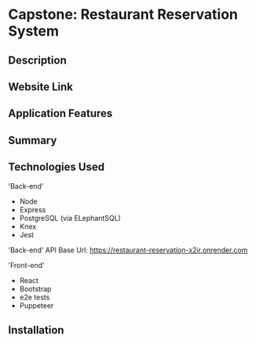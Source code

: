 # Capstone: Restaurant Reservation System

## Description


## Website Link

## Application Features

## Summary

## Technologies Used

'Back-end'

- Node
- Express
- PostgreSQL (via ELephantSQL)
- Knex
- Jest

'Back-end' 
API Base Url: https://restaurant-reservation-x2ir.onrender.com

'Front-end' 

- React
- Bootstrap
- e2e tests
- Puppeteer

## Installation

